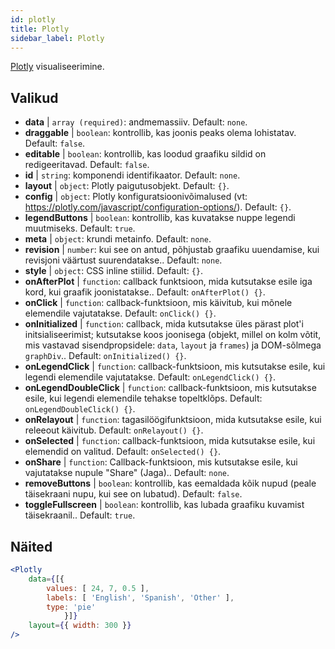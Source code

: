 ```yaml
---
id: plotly 
title: Plotly
sidebar_label: Plotly
---
```


[Plotly](https://plotly.com/javascript/) visualiseerimine.

## Valikud

* __data__ | `array (required)`: andmemassiiv. Default: `none`.
* __draggable__ | `boolean`: kontrollib, kas joonis peaks olema lohistatav. Default: `false`.
* __editable__ | `boolean`: kontrollib, kas loodud graafiku sildid on redigeeritavad. Default: `false`.
* __id__ | `string`: komponendi identifikaator. Default: `none`.
* __layout__ | `object`: Plotly paigutusobjekt. Default: `{}`.
* __config__ | `object`: Plotly konfiguratsioonivõimalused (vt: https://plotly.com/javascript/configuration-options/). Default: `{}`.
* __legendButtons__ | `boolean`: kontrollib, kas kuvatakse nuppe legendi muutmiseks. Default: `true`.
* __meta__ | `object`: krundi metainfo. Default: `none`.
* __revision__ | `number`: kui see on antud, põhjustab graafiku uuendamise, kui revisjoni väärtust suurendatakse.. Default: `none`.
* __style__ | `object`: CSS inline stiilid. Default: `{}`.
* __onAfterPlot__ | `function`: callback funktsioon, mida kutsutakse esile iga kord, kui graafik joonistatakse.. Default: `onAfterPlot() {}`.
* __onClick__ | `function`: callback-funktsioon, mis käivitub, kui mõnele elemendile vajutatakse. Default: `onClick() {}`.
* __onInitialized__ | `function`: callback, mida kutsutakse üles pärast plot'i initsialiseerimist; kutsutakse koos joonisega (objekt, millel on kolm võtit, mis vastavad sisendpropsidele: `data`, `layout` ja `frames`) ja DOM-sõlmega `graphDiv`.. Default: `onInitialized() {}`.
* __onLegendClick__ | `function`: callback-funktsioon, mis kutsutakse esile, kui legendi elemendile vajutatakse. Default: `onLegendClick() {}`.
* __onLegendDoubleClick__ | `function`: callback-funktsioon, mis kutsutakse esile, kui legendi elemendile tehakse topeltklõps. Default: `onLegendDoubleClick() {}`.
* __onRelayout__ | `function`: tagasilöögifunktsioon, mida kutsutakse esile, kui releeout käivitub. Default: `onRelayout() {}`.
* __onSelected__ | `function`: callback-funktsioon, mida kutsutakse esile, kui elemendid on valitud. Default: `onSelected() {}`.
* __onShare__ | `function`: Callback-funktsioon, mis kutsutakse esile, kui vajutatakse nupule "Share" (Jaga).. Default: `none`.
* __removeButtons__ | `boolean`: kontrollib, kas eemaldada kõik nupud (peale täisekraani nupu, kui see on lubatud). Default: `false`.
* __toggleFullscreen__ | `boolean`: kontrollib, kas lubada graafiku kuvamist täisekraanil.. Default: `true`.


## Näited

```jsx live
<Plotly
    data={[{
        values: [ 24, 7, 0.5 ],
        labels: [ 'English', 'Spanish', 'Other' ],
        type: 'pie'
            }]}
    layout={{ width: 300 }}
/>
```

